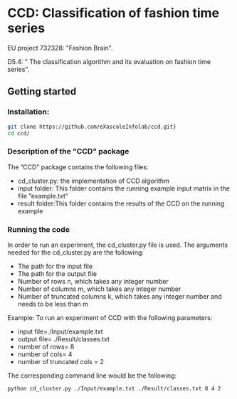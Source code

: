 # CCD: Classification of fashion time series

EU project 732328: "Fashion Brain".

D5.4: " The classification algorithm and its evaluation on fashion time series".

## Getting started

### Installation:
``` bash 
git clone https://github.com/eXascaleInfolab/ccd.git}
cd ccd/
```

### Description of the "CCD" package
The ”CCD” package contains the following files:
- cd_cluster.py: the implementation of CCD algorithm
- input folder: This folder contains the running example input matrix in the file ”example.txt”
- result folder:This folder contains the results of the CCD on the running example 

 

### Running the code 
In order to run an experiment, the cd_cluster.py file is used. The arguments needed
for the cd_cluster.py are the following:
- The path for the input file
- The path for the output file
- Number of rows n, which takes any integer number
- Number of columns m, which takes any integer number
- Number of truncated columns k, which takes any integer number and needs to be less than m


Example: To run an experiment of CCD with the following parameters:
- input file=./Input/example.txt
- output file= ./Result/classes.txt
- number of rows= 8
- number of cols= 4
- number of truncated cols = 2

The corresponding command line would be the following:
``` bash 
python cd_cluster.py ./Input/example.txt ./Result/classes.txt 8 4 2
```
